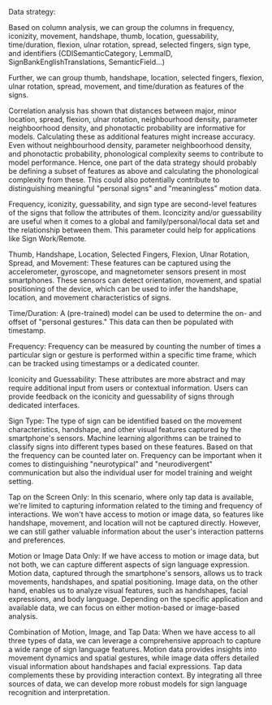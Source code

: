 Data strategy: 

Based on column analysis, we can group the columns in frequency, iconizity, movement, handshape, thumb, location, guessability, time/duration, flexion, ulnar rotation, spread, selected fingers, sign type, and identifiers (CDISemanticCategory, LemmaID, SignBankEnglishTranslations, SemanticField...)

Further, we can group thumb, handshape, location, selected fingers, flexion, ulnar rotation, spread, movement, and time/duration as features of the signs. 

Correlation analysis has shown that distances between major, minor location, spread, flexion, ulnar rotation, neighbourhood density, parameter neighboorhood density, and phonotactic probability are informative for models. Calculating these as additional features might increase accuracy. Even without neighbourhood density, parameter neighboorhood density, and phonotactic probability, phonological complexity seems to contribute to model performance. Hence, one part of the data strategy should probably be defining a subset of features as above and calculating the phonological complexity from these. This could also potentially contribute to distinguishing meaningful "personal signs" and "meaningless" motion data. 

Frequency, iconizity, guessability, and sign type are second-level features of the signs that follow the attributes of them. Iconcizity and/or guessability are useful when it comes to a global and family/personal/local data set and the relationship between them. This parameter could help for applications like Sign Work/Remote. 

Thumb, Handshape, Location, Selected Fingers, Flexion, Ulnar Rotation, Spread, and Movement: These features can be captured using the accelerometer, gyroscope, and magnetometer sensors present in most smartphones. These sensors can detect orientation, movement, and spatial positioning of the device, which can be used to infer the handshape, location, and movement characteristics of signs.

Time/Duration: A (pre-trained) model can be used to determine the on- and offset of "personal gestures." This data can then be populated with timestamp. 

Frequency: Frequency can be measured by counting the number of times a particular sign or gesture is performed within a specific time frame, which can be tracked using timestamps or a dedicated counter.

Iconicity and Guessability: These attributes are more abstract and may require additional input from users or contextual information. Users can provide feedback on the iconicity and guessability of signs through dedicated interfaces.

Sign Type: The type of sign can be identified based on the movement characteristics, handshape, and other visual features captured by the smartphone's sensors. Machine learning algorithms can be trained to classify signs into different types based on these features. Based on that the frequency can be counted later on. Frequency can be important when it comes to distinguishing "neurotypical" and "neurodivergent" communication but also the individual user for model training and weight setting. 

Tap on the Screen Only: In this scenario, where only tap data is available, we're limited to capturing information related to the timing and frequency of interactions. We won't have access to motion or image data, so features like handshape, movement, and location will not be captured directly. However, we can still gather valuable information about the user's interaction patterns and preferences.

Motion or Image Data Only: If we have access to motion or image data, but not both, we can capture different aspects of sign language expression. Motion data, captured through the smartphone's sensors, allows us to track movements, handshapes, and spatial positioning. Image data, on the other hand, enables us to analyze visual features, such as handshapes, facial expressions, and body language. Depending on the specific application and available data, we can focus on either motion-based or image-based analysis.

Combination of Motion, Image, and Tap Data: When we have access to all three types of data, we can leverage a comprehensive approach to capture a wide range of sign language features. Motion data provides insights into movement dynamics and spatial gestures, while image data offers detailed visual information about handshapes and facial expressions. Tap data complements these by providing interaction context. By integrating all three sources of data, we can develop more robust models for sign language recognition and interpretation.